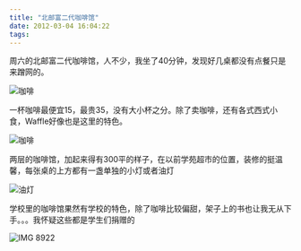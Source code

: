 ```yaml
---
title: "北邮富二代咖啡馆"
date: 2012-03-04 16:04:22
tags:
---
```


周六的北邮富二代咖啡馆，人不少，我坐了40分钟，发现好几桌都没有点餐只是来蹭网的。 

![咖啡](../../../images/2012/IMG_89171.jpg "IMG_8917.jpg") 

一杯咖啡最便宜15，最贵35，没有大小杯之分。除了卖咖啡，还有各式西式小食，Waffle好像也是这里的特色。 

![咖啡](../../../images/2012/IMG_89191.jpg "IMG_8919.jpg") 

两层的咖啡馆，加起来得有300平的样子，在以前学苑超市的位置，装修的挺温馨，每张桌的上方都有一盏单独的小灯或者油灯 

![油灯](../../../images/2012/IMG_89181.jpg "IMG_8918.jpg") 

学校里的咖啡馆果然有学校的特色，除了咖啡比较偏甜，架子上的书也让我无从下手。。。我怀疑这些都是学生们捐赠的 

![IMG 8922](../../../images/2012/IMG_89221.jpg "IMG_8922.jpg")